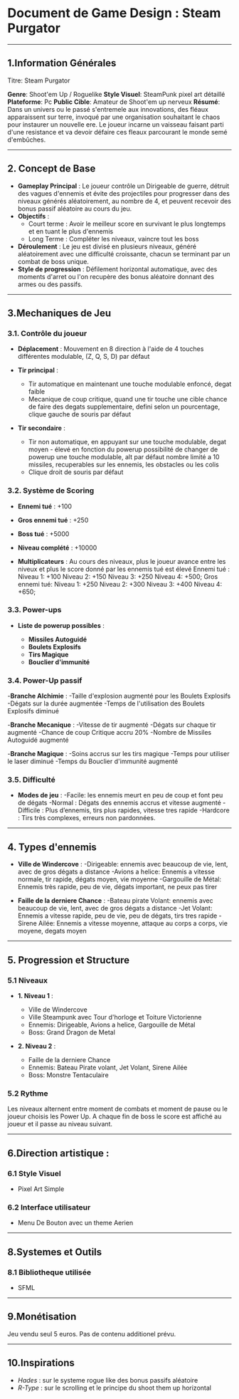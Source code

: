 # **Document de Game Design : Steam Purgator**
---
## **1.Information Générales**

Titre: Steam Purgator

**Genre**: Shoot'em Up / Roguelike
**Style Visuel**: SteamPunk pixel art détaillé
**Plateforme**: Pc
**Public Cible**: Amateur de Shoot'em up nerveux
**Résumé**: 
Dans un univers ou le passé s'entremele aux innovations, des fléaux apparaissent sur terre, invoqué par une organisation souhaitant le chaos pour instaurer un nouvelle ere. Le joueur incarne un vaisseau faisant parti d'une resistance et va devoir défaire ces fleaux parcourant le monde semé d'embûches.

---

## **2. Concept de Base**
- **Gameplay Principal** : Le joueur contrôle un Dirigeable de guerre, détruit des vagues d'ennemis et évite des projectiles pour progresser dans des niveaux générés aléatoirement, au nombre de 4, et peuvent recevoir des bonus passif aléatoire au cours du jeu. 
- **Objectifs** : 
  - Court terme : Avoir le meilleur score en survivant le plus longtemps et en tuant le plus d'ennemis
  - Long Terme :  Compléter les niveaux, vaincre tout les boss
- **Déroulement** :  Le jeu est divisé en plusieurs niveaux, généré aléatoirement avec une difficulté croissante, chacun se terminant par un combat de boss unique.
- **Style de progression** : Défilement horizontal automatique, avec des moments d'arret ou l'on recupère des bonus aléatoire donnant des armes ou des passifs.

---

## **3.Mechaniques de Jeu**

### **3.1. Contrôle du joueur**

- **Déplacement** : Mouvement en 8 direction à l'aide de 4 touches différentes modulable, (Z, Q, S, D) par défaut

- **Tir principal** :
  - Tir automatique en maintenant une touche modulable enfoncé, degat faible
  - Mecanique de coup critique, quand une tir touche une cible chance de faire des degats supplementaire, defini selon un pourcentage, clique gauche de souris par défaut

- **Tir secondaire** :
  - Tir non automatique, en appuyant sur une touche modulable, degat moyen - élevé en fonction du powerup
possibilité de changer de powerup une touche modulable, alt par défaut
nombre limité a 10 missiles, recuperables sur les ennemis, les obstacles ou les colis
  - Clique droit de souris par défaut

### **3.2. Système de Scoring**

- **Ennemi tué** : +100
- **Gros ennemi tué** : +250
- **Boss tué** : +5000
- **Niveau complété** : +10000

- **Multiplicateurs** : 
Au cours des niveaux, plus le joueur avance entre les niveux et plus le score donné par les ennemis tué est élevé
Ennemi tué : Niveau 1: +100 Niveau 2: +150 Niveau 3: +250 Niveau 4: +500;
Gros ennemi tué: Niveau 1: +250 Niveau 2: +300 Niveau 3: +400 Niveau 4: +650;


### **3.3. Power-ups**

- **Liste de powerup possibles** :

    - **Missiles Autoguidé**
    - **Boulets Explosifs**
    - **Tirs Magique**
    - **Bouclier d'immunité**


### **3.4. Power-Up passif** 

-**Branche Alchimie** :
  -Taille d'explosion augmenté pour les Boulets Explosifs
  -Dégats sur la durée augmentée
  -Temps de l'utilisation des Boulets Explosifs diminué

-**Branche Mecanique** :
  -Vitesse de tir augmenté
  -Dégats sur chaque tir augmenté
  -Chance de coup Critique accru 20%
  -Nombre de Missiles Autoguidé augmenté

-**Branche Magique** :
  -Soins accrus sur les tirs magique
  -Temps pour utiliser le laser diminué
  -Temps du Bouclier d'immunité augmenté



### **3.5. Difficulté**
- **Modes de jeu** :
  -Facile: les ennemis meurt en peu de coup et font peu de dégats
  -Normal : Dégats des ennemis accrus et vitesse augmenté
  -Difficile : Plus d’ennemis, tirs plus rapides, vitesse tres rapide
  -Hardcore : Tirs très complexes, erreurs non pardonnées.

---

## **4. Types d'ennemis**
- **Ville de Windercove** : 
  -Dirigeable: ennemis avec beaucoup de vie, lent, avec de gros dégats a distance
  -Avions a helice: Ennemis a vitesse normale, tir rapide, dégats moyen, vie moyenne
  -Gargouille de Métal: Ennemis très rapide, peu de vie, dégats important, ne peux pas tirer

- **Faille de la derniere Chance** :
  -Bateau pirate Volant: ennemis avec beaucoup de vie, lent, avec de gros dégats a distance
  -Jet Volant: Ennemis a vitesse rapide, peu de vie, peu de dégats, tirs tres rapide
  -Sirene Ailée: Ennemis a vitesse moyenne, attaque au corps a corps, vie moyene, degats moyen

---

## **5. Progression et Structure**
### **5.1 Niveaux**
- **1. Niveau 1** :
  - Ville de Windercove
  - Ville Steampunk avec Tour d'horloge et Toiture Victorienne
  - Ennemis: Dirigeable, Avions a helice, Gargouille de Métal 
  - Boss: Grand Dragon de Metal

- **2. Niveau 2** :
  - Faille de la derniere Chance
  - Ennemis: Bateau Pirate volant, Jet Volant, Sirene Ailée
  - Boss: Monstre Tentaculaire



### **5.2 Rythme**
Les niveaux alternent entre moment de combats et moment de pause ou le joueur choisis les Power Up. A chaque fin de boss le score est affiché au joueur et il passe au niveau suivant.

---

## **6.Direction artistique** :
### **6.1 Style Visuel**
  - Pixel Art Simple

### **6.2 Interface utilisateur**
  - Menu De Bouton avec un theme Aerien

---

## **8.Systemes et Outils**
### **8.1 Bibliotheque  utilisée**
  - SFML

---

## **9.Monétisation**
Jeu vendu seul 5 euros. Pas de contenu additionel prévu.

---

## **10.Inspirations**
  - *Hades* : sur le systeme rogue like des bonus passifs aléatoire
  - *R-Type* : sur le scrolling et le principe du shoot them up horizontal

